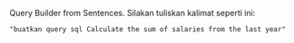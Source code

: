 Query Builder from Sentences.
Silakan tuliskan kalimat seperti ini:

`"buatkan query sql Calculate the sum of salaries from the last year"`
